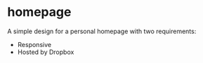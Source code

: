 # homepage

A simple design for a personal homepage with two requirements: 

* Responsive
* Hosted by Dropbox
